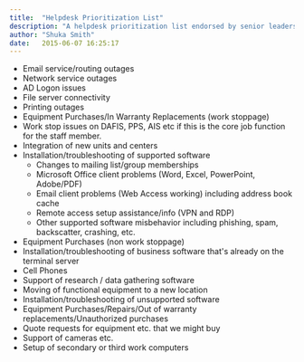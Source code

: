 ```yaml
---
title:  "Helpdesk Prioritization List"
description: "A helpdesk prioritization list endorsed by senior leadership in the Dean's Office."
author: "Shuka Smith"
date:   2015-06-07 16:25:17
---
```

<ul>
    <li>Email service/routing outages</li>
    <li>Network service outages</li>
    <li>AD Logon issues</li>
    <li>File server connectivity</li>
    <li>Printing outages</li>
    <li>Equipment Purchases/In Warranty Replacements (work stoppage)</li>
    <li>Work stop issues on DAFIS, PPS, AIS etc if this is the core job function for the staff member.</li>
    <li>Integration of new units and centers</li>
    <li>Installation/troubleshooting of supported software
        <ul>
            <li>Changes to mailing list/group memberships</li>
            <li>Microsoft Office client problems (Word, Excel, PowerPoint, Adobe/PDF)</li>
            <li>Email client problems (Web Access working) including address book cache</li>
            <li>Remote access setup assistance/info (VPN and RDP)</li>
            <li>Other supported software misbehavior including phishing, spam, backscatter, crashing, etc.</li>
        </ul>
    </li>
    <li>Equipment Purchases (non work stoppage)</li>
    <li>Installation/troubleshooting of business software that's already on the terminal server</li>
    <li>Cell Phones</li>
    <li>Support of research / data gathering software</li>
    <li>Moving of functional equipment to a new location</li>
    <li>Installation/troubleshooting of unsupported software</li>
    <li>Equipment Purchases/Repairs/Out of warranty replacements/Unauthorized purchases</li>
    <li>Quote requests for equipment etc. that we might buy</li>
    <li>Support of cameras etc.</li>
    <li>Setup of secondary or third work computers</li>
</ul>
